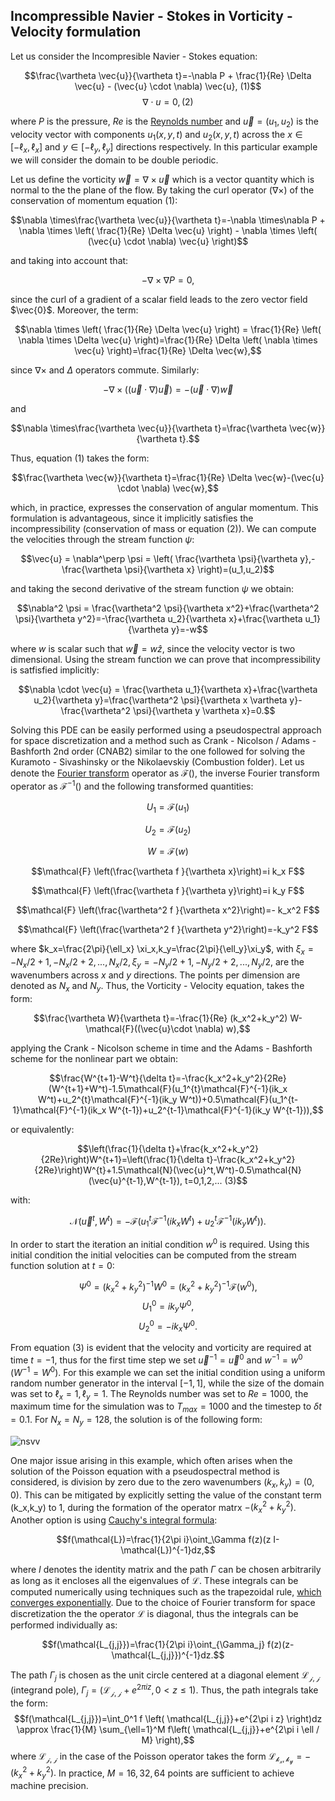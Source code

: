 ## Incompressible Navier - Stokes in Vorticity - Velocity formulation
Let us consider the Incompresible Navier - Stokes equation:

$$\frac{\vartheta \vec{u}}{\vartheta t}=-\nabla P + \frac{1}{Re} \Delta \vec{u} - (\vec{u} \cdot \nabla)  \vec{u},  (1)$$
$$\nabla \cdot u = 0,  (2)$$

where $P$ is the pressure, $Re$ is the [Reynolds number](https://en.wikipedia.org/wiki/Reynolds_number) and $\vec{u} = (u_1,u_2)$ is the velocity vector with components $u_1(x,y,t)$ and $u_2(x,y,t)$ across the $x\in[-\ell_x,\ell_x]$ and $y\in[-\ell_y,\ell_y]$ directions respectively. In this particular example we will consider the domain to be double periodic.

Let us define the vorticity $\vec{w}=\nabla \times \vec{u}$ which is a vector quantity which is normal to the the plane of the flow. By taking the curl operator $(\nabla \times )$ of the conservation of momentum equation (1):

$$\nabla \times\frac{\vartheta \vec{u}}{\vartheta t}=-\nabla \times\nabla P + \nabla \times \left( \frac{1}{Re} \Delta \vec{u} \right) - \nabla \times \left( (\vec{u} \cdot \nabla)  \vec{u} \right)$$

and taking into account that:

$$-\nabla \times\nabla P = 0,$$

since the curl of a gradient of a scalar field leads to the zero vector field $\vec{0}$. Moreover, the term:

$$\nabla \times \left( \frac{1}{Re} \Delta \vec{u} \right) = \frac{1}{Re} \left( \nabla \times \Delta \vec{u} \right)=\frac{1}{Re} \Delta \left( \nabla \times \vec{u} \right)=\frac{1}{Re} \Delta \vec{w},$$

since $\nabla \times$ and $\Delta$ operators commute. Similarly:

$$- \nabla \times \left( (\vec{u} \cdot \nabla)  \vec{u} \right)= -(\vec{u} \cdot \nabla) \vec{w}$$

and

$$\nabla \times\frac{\vartheta \vec{u}}{\vartheta t}=\frac{\vartheta \vec{w}}{\vartheta t}.$$

Thus, equation (1) takes the form:

$$\frac{\vartheta \vec{w}}{\vartheta t}=\frac{1}{Re} \Delta \vec{w}-(\vec{u} \cdot \nabla) \vec{w},$$

which, in practice, expresses the conservation of angular momentum. This formulation is advantageous, since it implicitly satisfies the incompressibility (conservation of mass or equation (2)). We can compute the velocities through the stream function $\psi$:

$$\vec{u} = \nabla^\perp \psi = \left( \frac{\vartheta \psi}{\vartheta y},-\frac{\vartheta \psi}{\vartheta x} \right)=(u_1,u_2)$$

and taking the second derivative of the stream function $\psi$ we obtain:

$$\nabla^2 \psi = \frac{\vartheta^2 \psi}{\vartheta x^2}+\frac{\vartheta^2 \psi}{\vartheta y^2}=-\frac{\vartheta u_2}{\vartheta x}+\frac{\vartheta u_1}{\vartheta y}=-w$$

where $w$ is scalar such that $\vec{w} = w\hat{z}$, since the velocity vector is two dimensional. Using the stream function we can prove that incompressibility is satfisfied implicitly:

$$\nabla \cdot \vec{u} = \frac{\vartheta u_1}{\vartheta x}+\frac{\vartheta u_2}{\vartheta y}=\frac{\vartheta^2 \psi}{\vartheta x \vartheta y}-\frac{\vartheta^2 \psi}{\vartheta y \vartheta x}=0.$$

Solving this PDE can be easily performed using a pseudospectral approach for space discretization and a method such as Crank - Nicolson / Adams - Bashforth 2nd order (CNAB2) similar to the one followed for solving the Kuramoto - Sivashinsky or the Nikolaevskiy (Combustion folder). Let us denote the [Fourier transform](https://en.wikipedia.org/wiki/Fourier_transform) operator as $\mathcal{F}( )$, the inverse Fourier transform operator as $\mathcal{F}^{-1}( )$ and the following transformed quantities:

$$U_1 = \mathcal{F}(u_1)$$

$$U_2 = \mathcal{F}(u_2)$$

$$W = \mathcal{F}(w)$$

$$\mathcal{F} \left(\frac{\vartheta f }{\vartheta x}\right)=i k_x F$$

$$\mathcal{F} \left(\frac{\vartheta f }{\vartheta y}\right)=i k_y F$$

$$\mathcal{F} \left(\frac{\vartheta^2 f }{\vartheta x^2}\right)=- k_x^2 F$$

$$\mathcal{F} \left(\frac{\vartheta^2 f }{\vartheta y^2}\right)=-k_y^2 F$$

where $k_x=\frac{2\pi}{\ell_x} \xi_x,k_y=\frac{2\pi}{\ell_y}\xi_y$, with $\xi_x = -N_x/2+1,-N_x/2+2,...,N_x/2,\xi_y = -N_y/2+1,-N_y/2+2,...,N_y/2$, are the wavenumbers across $x$ and $y$ directions. The points per dimension are denoted as $N_x$ and $N_y$. Thus, the Vorticity - Velocity equation, takes the form:

$$\frac{\vartheta W}{\vartheta t}=-\frac{1}{Re} (k_x^2+k_y^2) W-\mathcal{F}((\vec{u}\cdot \nabla) w),$$

applying the Crank - Nicolson scheme in time and the Adams - Bashforth scheme for the nonlinear part we obtain:

$$\frac{W^{t+1}-W^t}{\delta t}=-\frac{k_x^2+k_y^2}{2Re}(W^{t+1}+W^t)-1.5\mathcal{F}(u_1^{t}\mathcal{F}^{-1}(ik_x W^t)+u_2^{t}\mathcal{F}^{-1}(ik_y W^t))+0.5\mathcal{F}(u_1^{t-1}\mathcal{F}^{-1}(ik_x W^{t-1})+u_2^{t-1}\mathcal{F}^{-1}(ik_y W^{t-1})),$$

or equivalently:

$$\left(\frac{1}{\delta t}+\frac{k_x^2+k_y^2}{2Re}\right)W^{t+1}=\left(\frac{1}{\delta t}-\frac{k_x^2+k_y^2}{2Re}\right)W^{t}+1.5\mathcal{N}(\vec{u}^t,W^t)-0.5\mathcal{N}(\vec{u}^{t-1},W^{t-1}), t=0,1,2,...   (3)$$

with:

$$\mathcal{N}(\vec{u}^t,W^t)=-\mathcal{F}(u_1^{t}\mathcal{F}^{-1}(ik_x W^t)+u_2^{t}\mathcal{F}^{-1}(ik_y W^t)).$$

In order to start the iteration an initial condition $w^0$ is required. Using this initial condition the initial velocities can be computed from the stream function solution at $t=0$:

$$\Psi^0 = (k_x^2+k_y^2)^{-1} W^0=(k_x^2+k_y^2)^{-1} \mathcal{F}(w^0),$$
$$U_1^0 = i k_y \Psi^0,$$
$$U_2^0 = -i k_x \Psi^0.$$

From equation (3) is evident that the velocity and vorticity are required at time $t=-1$, thus for the first time step we set $\vec{u}^{-1}=\vec{u}^0$ and $w^{-1}=w^{0}$ $(W^{-1}=W^{0})$. For this example we can set the initial condition using a uniform random number generator in the interval $[-1,1]$, while the size of the domain was set to $\ell_x=1,\ell_y=1$. The Reynolds number was set to $Re=1000$, the maximum time for the simulation was to $T_{max}=1000$ and the timestep to $\delta t = 0.1$. For $N_x=N_y=128$, the solution is of the following form:

![nsvv](https://github.com/cfilelispapadopoulos/Tiny-Examples-of-Computational-Physics/assets/137081674/72edff28-f584-4aef-b515-3cdd4558d742)

One major issue arising in this example, which often arises when the solution of the Poisson equation with a pseudospectral method is considered, is division by zero due to the zero wavenumbers $(k_x,k_y)=(0,0)$. This can be mitigated by explicitly setting the value of the constant term (k_x,k_y) to $1$, during the formation of the operator matrx $-(k_x^2+k_y^2)$. Another option is using [Cauchy's integral formula](https://en.wikipedia.org/wiki/Cauchy%27s_integral_formula):

$$f(\mathcal{L})=\frac{1}{2\pi i}\oint_\Gamma f(z)(z I-\mathcal{L})^{-1}dz,$$

where $I$ denotes the identity matrix and the path $\Gamma$ can be chosen arbitrarily as long as it encloses all the eigenvalues of $\mathcal{L}$. These integrals can be computed numerically using techniques such as the trapezoidal rule, [which converges exponentially](https://epubs.siam.org/doi/book/10.1137/1.9780898719598). Due to the choice of Fourier transform for space discretization the the operator $\mathcal{L}$ is diagonal, thus the integrals can be performed individually as:

$$f(\mathcal{L_{j,j}})=\frac{1}{2\pi i}\oint_{\Gamma_j} f(z)(z-\mathcal{L_{j,j}})^{-1}dz.$$

The path $\Gamma_j$ is chosen as the unit circle centered at a diagonal element $\mathcal{L_{j,j}}$ (integrand pole), $\Gamma_j=( \mathcal{L_{j,j}}+e^{2\pi i z},0 < z \leq 1 )$. Thus, the path integrals take the form:
$$f(\mathcal{L_{j,j}})=\int_0^1 f \left( \mathcal{L_{j,j}}+e^{2\pi i z} \right)dz \approx \frac{1}{M} \sum_{\ell=1}^M f\left( \mathcal{L_{j,j}}+e^{2\pi i \ell / M} \right),$$
where $\mathcal{L_{j,j}}$ in the case of the Poisson operator takes the form $\mathcal{L_{k_x,k_y}}=-(k_x^2+k_y^2).$ In practice, $M=16,32,64$ points are sufficient to achieve machine precision.
